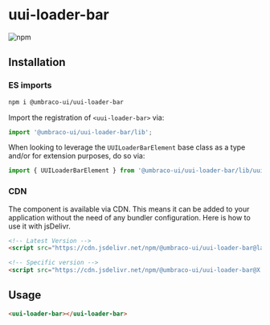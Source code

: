 # uui-loader-bar

![npm](https://img.shields.io/npm/v/@umbraco-ui/uui-loader-bar?logoColor=%231B264F)

## Installation

### ES imports

```zsh
npm i @umbraco-ui/uui-loader-bar
```

Import the registration of `<uui-loader-bar>` via:

```javascript
import '@umbraco-ui/uui-loader-bar/lib';
```

When looking to leverage the `UUILoaderBarElement` base class as a type and/or for extension purposes, do so via:

```javascript
import { UUILoaderBarElement } from '@umbraco-ui/uui-loader-bar/lib/uui-loader-bar.element';
```

### CDN

The component is available via CDN. This means it can be added to your application without the need of any bundler configuration. Here is how to use it with jsDelivr.

```html
<!-- Latest Version -->
<script src="https://cdn.jsdelivr.net/npm/@umbraco-ui/uui-loader-bar@latest/dist/uui-loader-bar.min.js"></script>

<!-- Specific version -->
<script src="https://cdn.jsdelivr.net/npm/@umbraco-ui/uui-loader-bar@X.X.X/dist/uui-loader-bar.min.js"></script>
```

## Usage

```html
<uui-loader-bar></uui-loader-bar>
```

